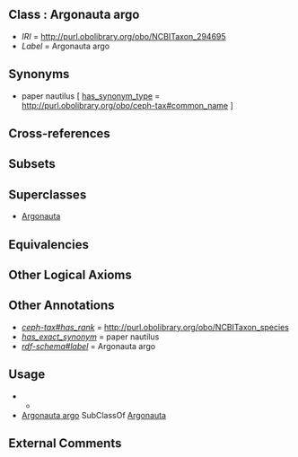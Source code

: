 
## Class : Argonauta argo

 * *IRI* = http://purl.obolibrary.org/obo/NCBITaxon_294695
 * *Label* = Argonauta argo

## Synonyms

 * paper nautilus [ [has_synonym_type](../../pe/oboInOwl#hasSynonymType.md) = http://purl.obolibrary.org/obo/ceph-tax#common_name ]

## Cross-references


## Subsets


## Superclasses

 * [Argonauta](../../NCBITaxon/86/NCBITaxon_61686.md)

## Equivalencies


## Other Logical Axioms


## Other Annotations

 * *[ceph-tax#has_rank](../../ceph-tax#has/nk/ceph-tax#has_rank.md)* = http://purl.obolibrary.org/obo/NCBITaxon_species
 * *[has_exact_synonym](../../ym/oboInOwl#hasExactSynonym.md)* = paper nautilus
 * *[rdf-schema#label](../../el/rdf-schema#label.md)* = Argonauta argo

## Usage

 * -
 * [Argonauta argo](../../NCBITaxon/95/NCBITaxon_294695.md) SubClassOf [Argonauta](../../NCBITaxon/86/NCBITaxon_61686.md)

## External Comments

